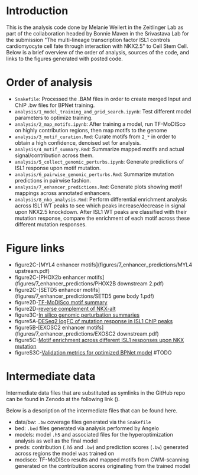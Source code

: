 # Introduction

This is the analysis code done by Melanie Weilert in the Zeitlinger Lab as part of the collaboration headed by Bonnie Maven in the Srivastava Lab for the submission "The multi-lineage transcription factor ISL1 controls cardiomyocyte cell fate through interaction with NKX2.5" to Cell Stem Cell. Below is a brief overview of the order of analysis, sources of the code, and links to the figures generated with posted code.

# Order of analysis

+ `Snakefile`: Processed the .BAM files in order to create merged Input and ChIP .bw files for BPNet training.
+ `analysis/1_model_training_and_grid_search.ipynb`: Test different model parameters to optimize training.
+ `analysis/2_map_motifs.ipynb`: After training a model, run TF-MoDISco on highly contribution regions, then map motifs to the genome
+ `analysis/3_motif_curation.Rmd`: Curate motifs from `2_*` in order to obtain a high confidence, denoised set for analysis.
+ `analysis/4_motif_summary.Rmd`: Summarize mapped motifs and actual signal/contribution across them.
+ `analysis/5_collect_genomic_perturbs.ipynb`: Generate predictions of ISL1 response upon motif mutation.
+ `analysis/6_pairwise_genomic_perturbs.Rmd`: Summarize mutation predictions in pairwise fashion.
+ `analysis/7_enhancer_predictions.Rmd`: Generate plots showing motif mappings across annotated enhancers.
+ `analysis/8_nko_analysis.Rmd`: Perform differential enrichment analysis across ISL1 WT peaks to see which peaks increase/decrease in signal upon NKX2.5 knockdown. After ISL1 WT peaks are classified with their mutation response, compare the enrichment of each motif across these different mutation responses.

# Figure links

+ figure2C-[MYL4 enhancer motifs](figures/7_enhancer_predictions/MYL4 upstream.pdf)
+ figure2C-[PHOX2b enhancer motifs](figures/7_enhancer_predictions/PHOX2B downstream 2.pdf)
+ figure2C-[SETD5 enhancer motifs](figures/7_enhancer_predictions/SETD5 gene body 1.pdf)
+ figure2D-[TF-MoDISco motif summary](figures/4_motif_summary/figure2D-curated_motif_metaplot.pdf)
+ figure2D-[reverse complement of NKX-alt](figures/2_map_motifs/figure2d-nkxalt_logos_revcomp.pdf)
+ figure3C-[In silico genomic perturbation summaries](figures/6_pairwise_genomic_perturbs/fc_med_cat_perturbs_500bp.pdf)
+ figure5A-[DESeq2 logFC of mutation response in ISL1 ChIP peaks](figures/8_nko_analysis/figure5A-peak_enrichments.pdf)
+ figure5B-[EXOSC2 enhancer motifs](figures/7_enhancer_predictions/EXOSC2 downstream.pdf)
+ figure5C-[Motif enrichment across different ISL1 responses upon NKX mutation](figures/8_nko_analysis/figure5C-motif_enrichments_across_peak_states.pdf)
+ figureS3C-[Validation metrics for optimized BPNet model]() #TODO

# Intermediate data

Intermediate data files that are substituted as symlinks in the GitHub repo can be found in Zenodo at the following link ().

Below is a description of the intermediate files that can be found here.

+ data/bw: `.bw` coverage files generated via the `Snakefile`
+ bed: `.bed` files generated via analysis performed by Angelo
+ models: model `.h5` and associated files for the hyperoptimization analysis as well as the final model
+ preds: contribution (`.h5` and `.bw`) and prediction scores (`.bw`) generated across regions the model was trained on
+ modisco: TF-MoDISco results and mapped motifs from CWM-scanning generated on the contribution scores originating from the trained model
